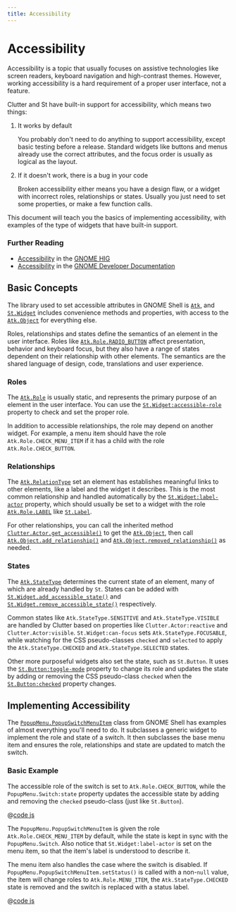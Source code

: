 ```yaml
---
title: Accessibility
---
```


# Accessibility

Accessibility is a topic that usually focuses on assistive technologies like
screen readers, keyboard navigation and high-contrast themes. However, working
accessibility is a hard requirement of a proper user interface, not a feature.

Clutter and St have built-in support for accessibility, which means two things:

1. It works by default

   You probably don't need to do anything to support accessibility, except
   basic testing before a release. Standard widgets like buttons and menus
   already use the correct attributes, and the focus order is usually as logical
   as the layout.

2. If it doesn't work, there is a bug in your code

   Broken accessibility either means you have a design flaw, or a widget with
   incorrect roles, relationships or states. Usually you just need to set some
   properties, or make a few function calls.

This document will teach you the basics of implementing accessibility, with
examples of the type of widgets that have built-in support.

### Further Reading

* [Accessibility](https://developer.gnome.org/hig/guidelines/accessibility.html)
    in the [GNOME HIG](https://developer.gnome.org/hig)
* [Accessibility](https://developer.gnome.org/documentation/guidelines/accessibility.html)
    in the [GNOME Developer Documentation](https://developer.gnome.org/documentation)

## Basic Concepts

The library used to set accessible attributes in GNOME Shell is [`Atk`][atk],
and [`St.Widget`][st-widget] includes convenience methods and properties,
with access to the [`Atk.Object`][atk-object] for everything else.

Roles, relationships and states define the semantics of an element in the user
interface. Roles like [`Atk.Role.RADIO_BUTTON`][atk-role-radiobutton] affect
presentation, behavior and keyboard focus, but they also have a range of
states dependent on their relationship with other elements. The semantics are
the shared language of design, code, translations and user experience.

[atk]: https://gjs-docs.gnome.org/atk10/
[atk-object]: https://gjs-docs.gnome.org/atk10/atk.object
[st-widget]: https://gjs-docs.gnome.org/st12/st.widget
[atk-role-radiobutton]: https://gjs-docs.gnome.org/atk10/atk.role#default-radio_button

### Roles

The [`Atk.Role`][atk-role] is usually static, and represents the primary purpose
of an element in the user interface. You can use the
[`St.Widget:accessible-role`][st-widget-accessiblerole] property to check and
set the proper role.

In addition to accessible relationships, the role may depend on another widget.
For example, a menu item should have the role `Atk.Role.CHECK_MENU_ITEM` if it
has a child with the role `Atk.Role.CHECK_BUTTON`.

[atk-role]: https://gjs-docs.gnome.org/atk10/atk.role
[st-widget-accessiblerole]: https://gjs-docs.gnome.org/st12/st.widget#property-accessible_role

### Relationships

The [`Atk.RelationType`][atk-relationtype] set an element has establishes
meaningful links to other elements, like a label and the widget it describes.
This is the most common relationship and handled automatically by the
[`St.Widget:label-actor`][st-widget-labelactor] property, which should usually
be set to a widget with the role [`Atk.Role.LABEL`][atk-role-label] like
[`St.Label`][st-label].

For other relationships, you can call the inherited method
[`Clutter.Actor.get_accessible()`][clutter-actor-getaccessible]
to get the [`Atk.Object`][atk-object], then call
[`Atk.Object.add_relationship()`][atk-object-addrelationship] and
[`Atk.Object.removed_relationship()`][atk-object-removerelationship] as needed.

[atk-object]: https://gjs-docs.gnome.org/atk10/atk.object
[atk-object-addrelationship]: https://gjs-docs.gnome.org/atk10/atk.object#method-add_relationship
[atk-object-removerelationship]: https://gjs-docs.gnome.org/atk10/atk.object#method-remove_relationship
[atk-role-label]: https://gjs-docs.gnome.org/atk10/atk.role#default-label
[atk-relationtype]: https://gjs-docs.gnome.org/atk10/atk.relationtype
[clutter-actor-getaccessible]: https://gjs-docs.gnome.org/clutter12/clutter.actor#method-get_accessible
[st-label]: https://gjs-docs.gnome.org/st12/st.label
[st-widget-labelactor]: https://gjs-docs.gnome.org/st12/st.widget#property-label_actor

### States

The [`Atk.StateType`][atk-statetype] determines the current state of an
element, many of which are already handled by `St`. States can be added with
[`St.Widget.add_accessible_state()`][st-widget-addaccessiblestate] and
[`St.Widget.remove_accessible_state()`][st-widget-removeaccessiblestate]
respectively.

Common states like `Atk.StateType.SENSITIVE` and `Atk.StateType.VISIBLE` are
handled by Clutter based on properties like `Clutter.Actor:reactive` and
`Clutter.Actor:visible`. `St.Widget:can-focus` sets `Atk.StateType.FOCUSABLE`,
while watching for the CSS pseudo-classes `checked` and `selected` to apply the
`Atk.StateType.CHECKED` and `Atk.StateType.SELECTED` states.

Other more purposeful widgets also set the state, such as `St.Button`. It uses
the [`St.Button:toggle-mode`][st-button-togglemode] property to change its role
and updates the state by adding or removing the CSS pseudo-class `checked`
when the [`St.Button:checked`][st-button-checked] property changes.

[atk-statetype]: https://gjs-docs.gnome.org/atk10/atk.statetype
[st-button-checked]: https://gjs-docs.gnome.org/st12/st.button#property-checked
[st-button-togglemode]: https://gjs-docs.gnome.org/st12/st.button#property-toggle_mode
[st-widget-addaccessiblestate]: https://gjs-docs.gnome.org/st12/st.widget#method-addaccessiblestate
[st-widget-removeaccessiblestate]: https://gjs-docs.gnome.org/st12/st.widget#method-removeaccessiblestate

## Implementing Accessibility

The [`PopupMenu.PopupSwitchMenuItem`][popupmenu-popupswitchmenuitem] class from
GNOME Shell has examples of almost everything you'll need to do. It subclasses
a generic widget to implement the role and state of a switch. It then subclasses
the base menu item and ensures the role, relationships and state are updated to
match the switch.

[popupmenu-popupswitchmenuitem]: ../topics/popup-menu.md#popupswitchmenuitem

### Basic Example

The accessible role of the switch is set to `Atk.Role.CHECK_BUTTON`, while the
`PopupMenu.Switch:state` property updates the accessible state by adding and
removing the `checked` pseudo-class (just like `St.Button`).

@[code js](@src/extensions/development/accessibility/popupMenuSwitch.js)

The `PopupMenu.PopupSwitchMenuItem` is given the role `Atk.Role.CHECK_MENU_ITEM`
by default, while the state is kept in sync with the `PopupMenu.Switch`. Also
notice that `St.Widget:label-actor` is set on the menu item, so that the item's
label is understood to describe it.

The menu item also handles the case where the switch is disabled. If
`PopupMenu.PopupSwitchMenuItem.setStatus()` is called with a non-`null` value,
the item will change roles to `Atk.Role.MENU_ITEM`, the `Atk.StateType.CHECKED`
state is removed and the switch is replaced with a status label.

@[code js](@src/extensions/development/accessibility/popupMenuPopupSwitchMenuItem.js)
